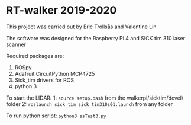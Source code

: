 # RT-walker 2019-2020

This project was carried out by Eric Trollsås and Valentine Lin

The software was designed for the Raspberry Pi 4 and SICK tim 310 laser scanner



Required packages are:
1. ROSpy
2. Adafruit CircuitPython MCP4725
3. Sick_tim drivers for ROS
4. python 3

To start the LIDAR:
1: `source setup.bash` from the walkerpi/sicktim/devel/ folder
2: `roslaunch sick_tim sick_tim310s01.launch` from any folder

To run python script:
`python3 ssTest3.py`
